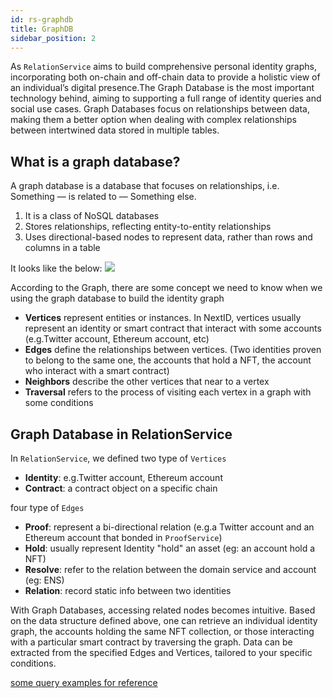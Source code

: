 ```yaml
---
id: rs-graphdb
title: GraphDB
sidebar_position: 2
---
```


As `RelationService` aims to build comprehensive personal identity graphs, incorporating both on-chain and off-chain data to provide a holistic view of an individual’s digital presence.The Graph Database is the most important technology behind, aiming to supporting a full range of identity queries and social use cases. 
Graph Databases focus on relationships between data, making them a better option when dealing with complex relationships between intertwined data stored in multiple tables.

## What is a graph database?
A graph database is a database that focuses on relationships, i.e. Something — is related to — Something else.

1. It is a class of NoSQL databases
2. Stores relationships, reflecting entity-to-entity relationships
3. Uses directional-based nodes to represent data, rather than rows and columns in a table
   
It looks like the below:
![](../../../static/img/hyper-multi-graph.png)

According to the Graph, there are some concept we need to know when we using the graph database to build the identity graph 
- **Vertices** represent entities or instances. In NextID, vertices usually represent an identity or smart contract that interact with some accounts  (e.g.Twitter account, Ethereum account, etc)
- **Edges** define the relationships between vertices. (Two identities proven to belong to the same one, the accounts that hold a NFT, the account who interact with a smart contract)
- **Neighbors** describe the other vertices that near to a vertex
- **Traversal** refers to the process of visiting each vertex in a graph with some conditions

## Graph Database in RelationService
In `RelationService`, we defined two type of `Vertices`
- **Identity**: e.g.Twitter account, Ethereum account
- **Contract**: a contract object on a specific chain
  
four type of `Edges`
- **Proof**: represent a bi-directional relation (e.g.a Twitter account and an Ethereum account that bonded in `ProofService`)
- **Hold**: usually represent Identity "hold" an asset (eg: an account hold a NFT)
- **Resolve**: refer to the relation between the domain service and account (eg: ENS)
- **Relation**: record static info between two identities

With Graph Databases, accessing related nodes becomes intuitive. Based on the data structure defined above, one can retrieve an individual identity graph, the accounts holding the same NFT collection, or those interacting with a particular smart contract by traversing the graph. Data can be extracted from the specified Edges and Vertices, tailored to your specific conditions.

[some query examples for reference](./exampleQuery.md)
